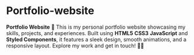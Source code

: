 # Portfolio-website
**Portfolio Website** 🌟    This is my personal portfolio website showcasing my skills, projects, and experiences. Built using **HTML5**  **CSS3**  **JavaScript** and **Styled Components**, it features a sleek design, smooth animations, and a responsive layout. Explore my work and get in touch! 🚀✨
